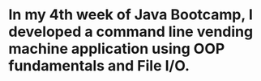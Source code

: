 # In my 4th week of Java Bootcamp, I developed a command line vending machine application using OOP fundamentals and File I/O.
